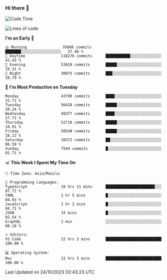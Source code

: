 ### Hi there 👋

<!--START_SECTION:waka-->
![Code Time](http://img.shields.io/badge/Code%20Time-4%2C453%20hrs%2027%20mins-blue)

![Lines of code](https://img.shields.io/badge/From%20Hello%20World%20I%27ve%20Written-107.2%20million%20lines%20of%20code-blue)

**I'm an Early 🐤** 

```text
🌞 Morning                76608 commits       ███████░░░░░░░░░░░░░░░░░░   27.48 % 
🌆 Daytime                118276 commits      ███████████░░░░░░░░░░░░░░   42.43 % 
🌃 Evening                53819 commits       █████░░░░░░░░░░░░░░░░░░░░   19.31 % 
🌙 Night                  30075 commits       ███░░░░░░░░░░░░░░░░░░░░░░   10.79 % 
```
📅 **I'm Most Productive on Tuesday** 

```text
Monday                   43799 commits       ████░░░░░░░░░░░░░░░░░░░░░   15.71 % 
Tuesday                  56428 commits       █████░░░░░░░░░░░░░░░░░░░░   20.24 % 
Wednesday                49377 commits       ████░░░░░░░░░░░░░░░░░░░░░   17.71 % 
Thursday                 52718 commits       █████░░░░░░░░░░░░░░░░░░░░   18.91 % 
Friday                   50540 commits       █████░░░░░░░░░░░░░░░░░░░░   18.13 % 
Saturday                 18372 commits       ██░░░░░░░░░░░░░░░░░░░░░░░   06.59 % 
Sunday                   7544 commits        █░░░░░░░░░░░░░░░░░░░░░░░░   02.71 % 
```


📊 **This Week I Spent My Time On** 

```text
🕑︎ Time Zone: Asia/Manila

💬 Programming Languages: 
TypeScript               19 hrs 21 mins      ██████████████████████░░░   87.72 % 
YAML                     1 hr 5 mins         █░░░░░░░░░░░░░░░░░░░░░░░░   04.93 % 
JavaScript               1 hr 2 mins         █░░░░░░░░░░░░░░░░░░░░░░░░   04.71 % 
JSON                     33 mins             █░░░░░░░░░░░░░░░░░░░░░░░░   02.54 % 
GraphQL                  1 min               ░░░░░░░░░░░░░░░░░░░░░░░░░   00.10 % 

🔥 Editors: 
VS Code                  22 hrs 3 mins       █████████████████████████   100.00 % 

💻 Operating System: 
Mac                      22 hrs 3 mins       █████████████████████████   100.00 % 
```


 Last Updated on 24/10/2023 02:43:23 UTC
<!--END_SECTION:waka-->


<!--
**rad182/rad182** is a ✨ _special_ ✨ repository because its `README.md` (this file) appears on your GitHub profile.

Here are some ideas to get you started:

- 🔭 I’m currently working on ...
- 🌱 I’m currently learning ...
- 👯 I’m looking to collaborate on ...
- 🤔 I’m looking for help with ...
- 💬 Ask me about ...
- 📫 How to reach me: ...
- 😄 Pronouns: ...
- ⚡ Fun fact: ...
-->
